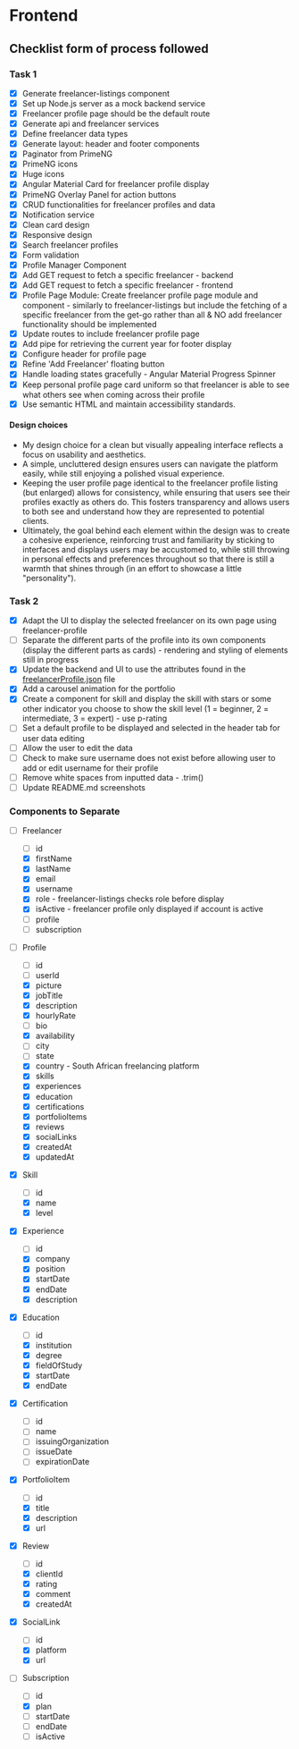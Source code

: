 # Frontend

## Checklist form of process followed

### Task 1

- [x] Generate freelancer-listings component
- [x] Set up Node.js server as a mock backend service
- [x] Freelancer profile page should be the default route
- [x] Generate api and freelancer services
- [x] Define freelancer data types
- [x] Generate layout: header and footer components
- [x] Paginator from PrimeNG
- [x] PrimeNG icons
- [x] Huge icons
- [x] Angular Material Card for freelancer profile display
- [x] PrimeNG Overlay Panel for action buttons
- [x] CRUD functionalities for freelancer profiles and data
- [x] Notification service
- [x] Clean card design
- [x] Responsive design
- [x] Search freelancer profiles
- [x] Form validation
- [x] Profile Manager Component
- [x] Add GET request to fetch a specific freelancer - backend
- [x] Add GET request to fetch a specific freelancer - frontend
- [x] Profile Page Module: Create freelancer profile page module and component - similarly to freelancer-listings but include the fetching of a specific freelancer from the get-go rather than all & NO add freelancer functionality should be implemented
- [x] Update routes to include freelancer profile page
- [x] Add pipe for retrieving the current year for footer display
- [x] Configure header for profile page
- [x] Refine 'Add Freelancer' floating button
- [x] Handle loading states gracefully - Angular Material Progress Spinner
- [x] Keep personal profile page card uniform so that freelancer is able to see what others see when coming across their profile
- [x] Use semantic HTML and maintain accessibility standards.

#### Design choices

- My design choice for a clean but visually appealing interface reflects a focus on usability and aesthetics.
- A simple, uncluttered design ensures users can navigate the platform easily, while still enjoying a polished visual experience.
- Keeping the user profile page identical to the freelancer profile listing (but enlarged) allows for consistency, while ensuring that users see their profiles exactly as others do. This fosters transparency and allows users to both see and understand how they are represented to potential clients.
- Ultimately, the goal behind each element within the design was to create a cohesive experience, reinforcing trust and familiarity by sticking to interfaces and displays users may be accustomed to, while still throwing in personal effects and preferences throughout so that there is still a warmth that shines through (in an effort to showcase a little "personality").

### Task 2

- [x] Adapt the UI to display the selected freelancer on its own page using freelancer-profile
- [ ] Separate the different parts of the profile into its own components (display the different parts as cards) - rendering and styling of elements still in progress
- [x] Update the backend and UI to use the attributes found in the [freelancerProfile.json](/docs/freelancerProfile.json) file
- [x] Add a carousel animation for the portfolio
- [x] Create a component for skill and display the skill with stars or some other indicator you choose to show the skill level (1 = beginner, 2 = intermediate, 3 = expert) - use p-rating
- [ ] Set a default profile to be displayed and selected in the header tab for user data editing
- [ ] Allow the user to edit the data
- [ ] Check to make sure username does not exist before allowing user to add or edit username for their profile
- [ ] Remove white spaces from inputted data - .trim()
- [ ] Update README.md screenshots

### Components to Separate

- [ ] Freelancer

  - [ ] id
  - [x] firstName
  - [x] lastName
  - [x] email
  - [x] username
  - [x] role - freelancer-listings checks role before display
  - [x] isActive - freelancer profile only displayed if account is active
  - [ ] profile
  - [ ] subscription

- [ ] Profile

  - [ ] id
  - [ ] userId
  - [x] picture
  - [x] jobTitle
  - [x] description
  - [x] hourlyRate
  - [ ] bio
  - [x] availability
  - [ ] city
  - [ ] state
  - [x] country - South African freelancing platform
  - [x] skills
  - [x] experiences
  - [x] education
  - [x] certifications
  - [x] portfolioItems
  - [x] reviews
  - [x] socialLinks
  - [x] createdAt
  - [x] updatedAt

- [x] Skill

  - [ ] id
  - [x] name
  - [x] level

- [x] Experience

  - [ ] id
  - [x] company
  - [x] position
  - [x] startDate
  - [x] endDate
  - [x] description

- [x] Education

  - [ ] id
  - [x] institution
  - [x] degree
  - [x] fieldOfStudy
  - [x] startDate
  - [x] endDate

- [x] Certification

  - [ ] id
  - [ ] name
  - [ ] issuingOrganization
  - [ ] issueDate
  - [ ] expirationDate

- [x] PortfolioItem

  - [ ] id
  - [x] title
  - [x] description
  - [x] url

- [x] Review

  - [ ] id
  - [x] clientId
  - [x] rating
  - [x] comment
  - [x] createdAt

- [x] SocialLink

  - [ ] id
  - [x] platform
  - [x] url

- [ ] Subscription

  - [ ] id
  - [x] plan
  - [ ] startDate
  - [ ] endDate
  - [ ] isActive
